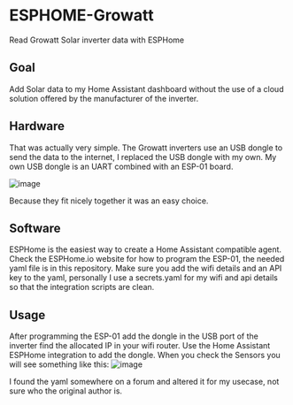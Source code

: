 # ESPHOME-Growatt
Read Growatt Solar inverter data with ESPHome 

## Goal 
Add Solar data to my Home Assistant dashboard without the use of a cloud solution offered by the manufacturer of the inverter.

## Hardware
That was actually very simple.
The Growatt inverters use an USB dongle to send the data to the internet, I replaced the USB dongle with my own. My own USB dongle is an UART combined with an ESP-01 board.

![image](https://github.com/WaarlandIT/ESPHOME-Growatt/assets/53364386/7a3920a0-4d42-4e5f-84fb-64957582b2e8)

Because they fit nicely together it was an easy choice. 

## Software
ESPHome is the easiest way to create a Home Assistant compatible agent. 
Check the ESPHome.io website for how to program the ESP-01, the needed yaml file is in this repository. Make sure you add the wifi details and an API key to the yaml, personally I use a secrets.yaml for my wifi and api details so that the integration scripts are clean.

## Usage
After programming the ESP-01 add the dongle in the USB port of the inverter find the allocated IP in your wifi router. Use the Home Assistant ESPHome integration to add the dongle.
When you check the Sensors you will see something like this:
![image](https://github.com/WaarlandIT/ESPHOME-Growatt/assets/53364386/b9e3e7b2-da70-434a-8248-19f1a68ffcde)


I found the yaml somewhere on a forum and altered it for my usecase, not sure who the original author is. 
